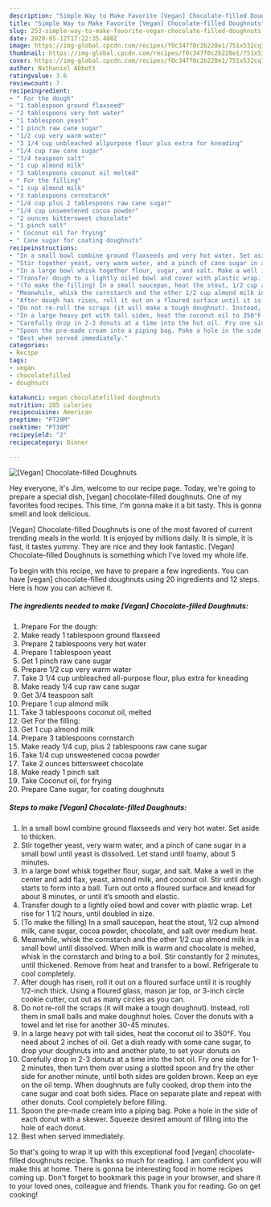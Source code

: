 ```yaml
---
description: "Simple Way to Make Favorite [Vegan] Chocolate-filled Doughnuts"
title: "Simple Way to Make Favorite [Vegan] Chocolate-filled Doughnuts"
slug: 253-simple-way-to-make-favorite-vegan-chocolate-filled-doughnuts
date: 2020-05-12T17:22:35.480Z
image: https://img-global.cpcdn.com/recipes/f0c347f0c2b228e1/751x532cq70/vegan-chocolate-filled-doughnuts-recipe-main-photo.jpg
thumbnail: https://img-global.cpcdn.com/recipes/f0c347f0c2b228e1/751x532cq70/vegan-chocolate-filled-doughnuts-recipe-main-photo.jpg
cover: https://img-global.cpcdn.com/recipes/f0c347f0c2b228e1/751x532cq70/vegan-chocolate-filled-doughnuts-recipe-main-photo.jpg
author: Nathaniel Abbott
ratingvalue: 3.6
reviewcount: 7
recipeingredient:
- " For the dough"
- "1 tablespoon ground flaxseed"
- "2 tablespoons very hot water"
- "1 tablespoon yeast"
- "1 pinch raw cane sugar"
- "1/2 cup very warm water"
- "3 1/4 cup unbleached allpurpose flour plus extra for kneading"
- "1/4 cup raw cane sugar"
- "3/4 teaspoon salt"
- "1 cup almond milk"
- "3 tablespoons coconut oil melted"
- " For the filling"
- "1 cup almond milk"
- "3 tablespoons cornstarch"
- "1/4 cup plus 2 tablespoons raw cane sugar"
- "1/4 cup unsweetened cocoa powder"
- "2 ounces bittersweet chocolate"
- "1 pinch salt"
- " Coconut oil for frying"
- " Cane sugar for coating doughnuts"
recipeinstructions:
- "In a small bowl combine ground flaxseeds and very hot water. Set aside to thicken."
- "Stir together yeast, very warm water, and a pinch of cane sugar in a small bowl until yeast is dissolved. Let stand until foamy, about 5 minutes."
- "In a large bowl whisk together flour, sugar, and salt. Make a well in the center and add flax, yeast, almond milk, and coconut oil. Stir until dough starts to form into a ball. Turn out onto a floured surface and knead for about 8 minutes, or until it’s smooth and elastic."
- "Transfer dough to a lightly oiled bowl and cover with plastic wrap. Let rise for 1 1/2 hours, until doubled in size."
- "(To make the filling) In a small saucepan, heat the stout, 1/2 cup almond milk, cane sugar, cocoa powder, chocolate, and salt over medium heat."
- "Meanwhile, whisk the cornstarch and the other 1/2 cup almond milk in a small bowl until dissolved. When milk is warm and chocolate is melted, whisk in the cornstarch and bring to a boil. Stir constantly for 2 minutes, until thickened. Remove from heat and transfer to a bowl. Refrigerate to cool completely."
- "After dough has risen, roll it out on a floured surface until it is roughly 1/2-inch thick. Using a floured glass, mason jar top, or 3-inch circle cookie cutter, cut out as many circles as you can."
- "Do not re-roll the scraps (it will make a tough doughnut). Instead, roll them in small balls and make doughnut holes. Cover the donuts with a towel and let rise for another 30-45 minutes."
- "In a large heavy pot with tall sides, heat the coconut oil to 350°F. You need about 2 inches of oil. Get a dish ready with some cane sugar, to drop your doughnuts into and another plate, to set your donuts on"
- "Carefully drop in 2-3 donuts at a time into the hot oil. Fry one side for 1-2 minutes, then turn them over using a slotted spoon and fry the other side for another minute, until both sides are golden brown. Keep an eye on the oil temp. When doughnuts are fully cooked, drop them into the cane sugar and coat both sides. Place on separate plate and repeat with other donuts. Cool completely before filling."
- "Spoon the pre-made cream into a piping bag. Poke a hole in the side of each donut with a skewer. Squeeze desired amount of filling into the hole of each donut."
- "Best when served immediately."
categories:
- Recipe
tags:
- vegan
- chocolatefilled
- doughnuts

katakunci: vegan chocolatefilled doughnuts 
nutrition: 285 calories
recipecuisine: American
preptime: "PT29M"
cooktime: "PT38M"
recipeyield: "2"
recipecategory: Dinner

---
```



![[Vegan] Chocolate-filled Doughnuts](https://img-global.cpcdn.com/recipes/f0c347f0c2b228e1/751x532cq70/vegan-chocolate-filled-doughnuts-recipe-main-photo.jpg)

Hey everyone, it's Jim, welcome to our recipe page. Today, we're going to prepare a special dish, [vegan] chocolate-filled doughnuts. One of my favorites food recipes. This time, I'm gonna make it a bit tasty. This is gonna smell and look delicious.

[Vegan] Chocolate-filled Doughnuts is one of the most favored of current trending meals in the world. It is enjoyed by millions daily. It is simple, it is fast, it tastes yummy. They are nice and they look fantastic. [Vegan] Chocolate-filled Doughnuts is something which I've loved my whole life.




To begin with this recipe, we have to prepare a few ingredients. You can have [vegan] chocolate-filled doughnuts using 20 ingredients and 12 steps. Here is how you can achieve it.

<!--inarticleads1-->

##### The ingredients needed to make [Vegan] Chocolate-filled Doughnuts:

1. Prepare  For the dough:
1. Make ready 1 tablespoon ground flaxseed
1. Prepare 2 tablespoons very hot water
1. Prepare 1 tablespoon yeast
1. Get 1 pinch raw cane sugar
1. Prepare 1/2 cup very warm water
1. Take 3 1/4 cup unbleached all-purpose flour, plus extra for kneading
1. Make ready 1/4 cup raw cane sugar
1. Get 3/4 teaspoon salt
1. Prepare 1 cup almond milk
1. Take 3 tablespoons coconut oil, melted
1. Get  For the filling:
1. Get 1 cup almond milk
1. Prepare 3 tablespoons cornstarch
1. Make ready 1/4 cup, plus 2 tablespoons raw cane sugar
1. Take 1/4 cup unsweetened cocoa powder
1. Take 2 ounces bittersweet chocolate
1. Make ready 1 pinch salt
1. Take  Coconut oil, for frying
1. Prepare  Cane sugar, for coating doughnuts




<!--inarticleads2-->

##### Steps to make [Vegan] Chocolate-filled Doughnuts:

1. In a small bowl combine ground flaxseeds and very hot water. Set aside to thicken.
1. Stir together yeast, very warm water, and a pinch of cane sugar in a small bowl until yeast is dissolved. Let stand until foamy, about 5 minutes.
1. In a large bowl whisk together flour, sugar, and salt. Make a well in the center and add flax, yeast, almond milk, and coconut oil. Stir until dough starts to form into a ball. Turn out onto a floured surface and knead for about 8 minutes, or until it’s smooth and elastic.
1. Transfer dough to a lightly oiled bowl and cover with plastic wrap. Let rise for 1 1/2 hours, until doubled in size.
1. (To make the filling) In a small saucepan, heat the stout, 1/2 cup almond milk, cane sugar, cocoa powder, chocolate, and salt over medium heat.
1. Meanwhile, whisk the cornstarch and the other 1/2 cup almond milk in a small bowl until dissolved. When milk is warm and chocolate is melted, whisk in the cornstarch and bring to a boil. Stir constantly for 2 minutes, until thickened. Remove from heat and transfer to a bowl. Refrigerate to cool completely.
1. After dough has risen, roll it out on a floured surface until it is roughly 1/2-inch thick. Using a floured glass, mason jar top, or 3-inch circle cookie cutter, cut out as many circles as you can.
1. Do not re-roll the scraps (it will make a tough doughnut). Instead, roll them in small balls and make doughnut holes. Cover the donuts with a towel and let rise for another 30-45 minutes.
1. In a large heavy pot with tall sides, heat the coconut oil to 350°F. You need about 2 inches of oil. Get a dish ready with some cane sugar, to drop your doughnuts into and another plate, to set your donuts on
1. Carefully drop in 2-3 donuts at a time into the hot oil. Fry one side for 1-2 minutes, then turn them over using a slotted spoon and fry the other side for another minute, until both sides are golden brown. Keep an eye on the oil temp. When doughnuts are fully cooked, drop them into the cane sugar and coat both sides. Place on separate plate and repeat with other donuts. Cool completely before filling.
1. Spoon the pre-made cream into a piping bag. Poke a hole in the side of each donut with a skewer. Squeeze desired amount of filling into the hole of each donut.
1. Best when served immediately.




So that's going to wrap it up with this exceptional food [vegan] chocolate-filled doughnuts recipe. Thanks so much for reading. I am confident you will make this at home. There is gonna be interesting food in home recipes coming up. Don't forget to bookmark this page in your browser, and share it to your loved ones, colleague and friends. Thank you for reading. Go on get cooking!
